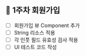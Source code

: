 ## 🚀 1주차 회원가입
- [ ] 회원가입 뷰 Component 추가
- [ ] String 리소스 적용
- [ ] 각 인풋 필드 유효성 검사 적용 
- [ ] UI 테스트 코드 작성
